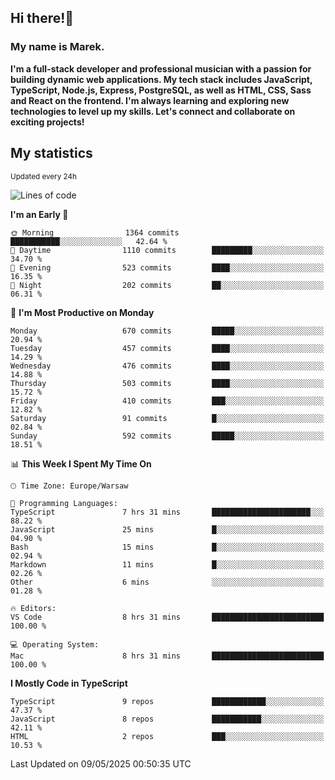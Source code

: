 ## Hi there!👋 ##
### My name is Marek. ###

**I'm a full-stack developer and professional musician with a passion for building dynamic web applications. My tech stack includes JavaScript, TypeScript, Node.js, Express, PostgreSQL, as well as HTML, CSS, Sass and React on the frontend. I'm always learning and exploring new technologies to level up my skills. Let's connect and collaborate on exciting projects!**

## My statistics ##
<sub>Updated every 24h</sub>
<!--START_SECTION:waka-->
![Lines of code](https://img.shields.io/badge/From%20Hello%20World%20I%27ve%20Written-238.3%20thousand%20lines%20of%20code-blue)

**I'm an Early 🐤** 

```text
🌞 Morning                1364 commits        ███████████░░░░░░░░░░░░░░   42.64 % 
🌆 Daytime                1110 commits        █████████░░░░░░░░░░░░░░░░   34.70 % 
🌃 Evening                523 commits         ████░░░░░░░░░░░░░░░░░░░░░   16.35 % 
🌙 Night                  202 commits         ██░░░░░░░░░░░░░░░░░░░░░░░   06.31 % 
```
📅 **I'm Most Productive on Monday** 

```text
Monday                   670 commits         █████░░░░░░░░░░░░░░░░░░░░   20.94 % 
Tuesday                  457 commits         ████░░░░░░░░░░░░░░░░░░░░░   14.29 % 
Wednesday                476 commits         ████░░░░░░░░░░░░░░░░░░░░░   14.88 % 
Thursday                 503 commits         ████░░░░░░░░░░░░░░░░░░░░░   15.72 % 
Friday                   410 commits         ███░░░░░░░░░░░░░░░░░░░░░░   12.82 % 
Saturday                 91 commits          █░░░░░░░░░░░░░░░░░░░░░░░░   02.84 % 
Sunday                   592 commits         █████░░░░░░░░░░░░░░░░░░░░   18.51 % 
```


📊 **This Week I Spent My Time On** 

```text
🕑︎ Time Zone: Europe/Warsaw

💬 Programming Languages: 
TypeScript               7 hrs 31 mins       ██████████████████████░░░   88.22 % 
JavaScript               25 mins             █░░░░░░░░░░░░░░░░░░░░░░░░   04.90 % 
Bash                     15 mins             █░░░░░░░░░░░░░░░░░░░░░░░░   02.94 % 
Markdown                 11 mins             █░░░░░░░░░░░░░░░░░░░░░░░░   02.26 % 
Other                    6 mins              ░░░░░░░░░░░░░░░░░░░░░░░░░   01.28 % 

🔥 Editors: 
VS Code                  8 hrs 31 mins       █████████████████████████   100.00 % 

💻 Operating System: 
Mac                      8 hrs 31 mins       █████████████████████████   100.00 % 
```

**I Mostly Code in TypeScript** 

```text
TypeScript               9 repos             ████████████░░░░░░░░░░░░░   47.37 % 
JavaScript               8 repos             ███████████░░░░░░░░░░░░░░   42.11 % 
HTML                     2 repos             ███░░░░░░░░░░░░░░░░░░░░░░   10.53 % 
```




 Last Updated on 09/05/2025 00:50:35 UTC
<!--END_SECTION:waka-->

<!--
**MarekSax/MarekSax** is a ✨ _special_ ✨ repository because its `README.md` (this file) appears on your GitHub profile.

Here are some ideas to get you started:

- 🔭 I’m currently working on ...
- 🌱 I’m currently learning ...
- 👯 I’m looking to collaborate on ...
- 🤔 I’m looking for help with ...
- 💬 Ask me about ...
- 📫 How to reach me: ...
- 😄 Pronouns: ...
- ⚡ Fun fact: ...
-->
